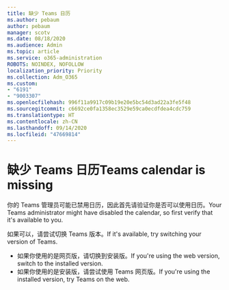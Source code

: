 ```yaml
---
title: 缺少 Teams 日历
ms.author: pebaum
author: pebaum
manager: scotv
ms.date: 08/18/2020
ms.audience: Admin
ms.topic: article
ms.service: o365-administration
ROBOTS: NOINDEX, NOFOLLOW
localization_priority: Priority
ms.collection: Adm_O365
ms.custom:
- "6191"
- "9003307"
ms.openlocfilehash: 996f11a9917c09b19e20e5bc54d3ad22a3fe5f48
ms.sourcegitcommit: c6692ce0fa1358ec3529e59ca0ecdfdea4cdc759
ms.translationtype: HT
ms.contentlocale: zh-CN
ms.lasthandoff: 09/14/2020
ms.locfileid: "47669814"
---
```

# <a name="teams-calendar-is-missing"></a><span data-ttu-id="9cfed-102">缺少 Teams 日历</span><span class="sxs-lookup"><span data-stu-id="9cfed-102">Teams calendar is missing</span></span>

<span data-ttu-id="9cfed-103">你的 Teams 管理员可能已禁用日历，因此首先请验证你是否可以使用日历。</span><span class="sxs-lookup"><span data-stu-id="9cfed-103">Your Teams administrator might have disabled the calendar, so first verify that it's available to you.</span></span>

<span data-ttu-id="9cfed-104">如果可以，请尝试切换 Teams 版本。</span><span class="sxs-lookup"><span data-stu-id="9cfed-104">If it's available, try switching your version of Teams.</span></span>

- <span data-ttu-id="9cfed-105">如果你使用的是网页版，请切换到安装版。</span><span class="sxs-lookup"><span data-stu-id="9cfed-105">If you're using the web version, switch to the installed version.</span></span>
- <span data-ttu-id="9cfed-106">如果你使用的是安装版，请尝试使用 Teams 网页版。</span><span class="sxs-lookup"><span data-stu-id="9cfed-106">If you're using the installed version, try Teams on the web.</span></span>